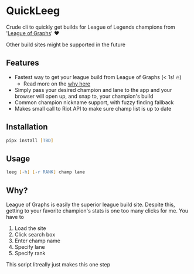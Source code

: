 # QuickLeeg
Crude cli to quickly get builds for League of Legends champions from '[League of Graphs](https://www.leagueofgraphs.com/)' ❤️

Other build sites might be supported in the future

## Features
- Fastest way to get your league build from League of Graphs (< 1s! 🔥)
  - Read more on the [why here](#why)
- Simply pass your desired champion and lane to the app and your browser will open up, and snap to, your champion's build
- Common champion nickname support, with fuzzy finding fallback
- Makes small call to Riot API to make sure champ list is up to date

## Installation
```zsh
pipx install [TBD]
```

## Usage
```zsh
leeg [-h] [-r RANK] champ lane
```
## Why?
League of Graphs is easily the superior league build site. Despite this, getting to your favorite champion's stats is one too many clicks for me. You have to
1) Load the site
2) Click search box
3) Enter champ name
4) Specify lane
5) Specify rank

This script litreally just makes this one step